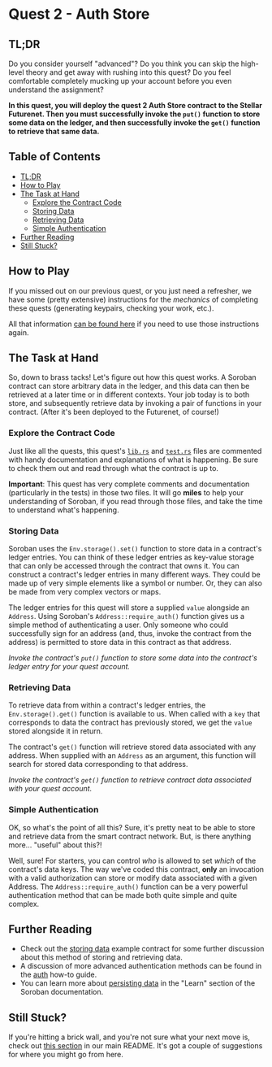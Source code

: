 # Quest 2 - Auth Store <!-- omit in toc -->

## TL;DR

Do you consider yourself "advanced"? Do you think you can skip the high-level
theory and get away with rushing into this quest? Do you feel comfortable
completely mucking up your account before you even understand the assignment?

**In this quest, you will deploy the quest 2 Auth Store contract to the Stellar
Futurenet. Then you must successfully invoke the `put()` function to store some
data on the ledger, and then successfully invoke the `get()` function to
retrieve that same data.**

## Table of Contents <!-- omit in toc -->

- [TL;DR](#tldr)
- [How to Play](#how-to-play)
- [The Task at Hand](#the-task-at-hand)
  - [Explore the Contract Code](#explore-the-contract-code)
  - [Storing Data](#storing-data)
  - [Retrieving Data](#retrieving-data)
  - [Simple Authentication](#simple-authentication)
- [Further Reading](#further-reading)
- [Still Stuck?](#still-stuck)

## How to Play

If you missed out on our previous quest, or you just need a refresher, we have
some (pretty extensive) instructions for the _mechanics_ of completing these
quests (generating keypairs, checking your work, etc.).

All that information [can be found here][how-to-play] if you need to use those
instructions again.

## The Task at Hand

So, down to brass tacks! Let's figure out how this quest works. A Soroban
contract can store arbitrary data in the ledger, and this data can then be
retrieved at a later time or in different contexts. Your job today is to both
store, and subsequently retrieve data by invoking a pair of functions in your
contract. (After it's been deployed to the Futurenet, of course!)

### Explore the Contract Code

Just like all the quests, this quest's [`lib.rs`](src/lib.rs) and
[`test.rs`](src/test.rs) files are commented with handy documentation and
explanations of what is happening. Be sure to check them out and read through
what the contract is up to.

**Important**: This quest has very complete comments and documentation
(particularly in the tests) in those two files. It will go **miles** to help
your understanding of Soroban, if you read through those files, and take the
time to understand what's happening.

### Storing Data

Soroban uses the `Env.storage().set()` function to store data in a contract's
ledger entries. You can think of these ledger entries as key-value storage that
can only be accessed through the contract that owns it. You can construct a
contract's ledger entries in many different ways. They could be made up of very
simple elements like a symbol or number. Or, they can also be made from very
complex vectors or maps.

The ledger entries for this quest will store a supplied `value` alongside an
`Address`. Using Soroban's `Address::require_auth()` function gives us a simple
method of authenticating a user. Only someone who could successfully sign for an
address (and, thus, invoke the contract from the address) is permitted to store
data in this contract as that address.

_Invoke the contract's `put()` function to store some data into the contract's
ledger entry for your quest account._

### Retrieving Data

To retrieve data from within a contract's ledger entries, the
`Env.storage().get()` function is available to us. When called with a `key` that
corresponds to data the contract has previously stored, we get the `value`
stored alongside it in return.

The contract's `get()` function will retrieve stored data associated with any
address. When supplied with an `Address` as an argument, this function will
search for stored data corresponding to that address.

_Invoke the contract's `get()` function to retrieve contract data associated
with your quest account._

### Simple Authentication

OK, so what's the point of all this? Sure, it's pretty neat to be able to store
and retrieve data from the smart contract network. But, is there anything
more... "useful" about this?!

Well, sure! For starters, you can control _who_ is allowed to set _which_ of the
contract's data keys. The way we've coded this contract, **only** an invocation
with a valid authorization can store or modify data associated with a given
Address. The `Address::require_auth()` function can be a very powerful
authentication method that can be made both quite simple and quite complex.

## Further Reading

- Check out the [storing data][data-example] example contract for some further
  discussion about this method of storing and retrieving data.
- A discussion of more advanced authentication methods can be found in the
  [auth][auth-example] how-to guide.
- You can learn more about [persisting data][persist-data] in the "Learn"
  section of the Soroban documentation.

## Still Stuck?

If you're hitting a brick wall, and you're not sure what your next move is,
check out [this section](../../README.md#feeling-lost) in our main README. It's
got a couple of suggestions for where you might go from here.

[how-to-play]: ../1-hello-world/README.md#how-to-play
[data-example]: https://soroban.stellar.org/docs/getting-started/storing-data
[auth-example]: https://soroban.stellar.org/docs/how-to-guides/auth
[persist-data]: https://soroban.stellar.org/docs/learn/persisting-data
